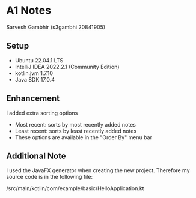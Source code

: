 # A1 Notes

Sarvesh Gambhir (s3gambhi 20841905)

## Setup
* Ubuntu 22.04.1 LTS
* IntelliJ IDEA 2022.2.1 (Community Edition)
* kotlin.jvm 1.7.10
* Java SDK 17.0.4

## Enhancement 
I added extra sorting options
* Most recent: sorts by most recently added notes
* Least recent: sorts by least recently added notes
* These options are available in the "Order By" menu bar

## Additional Note
I used the JavaFX generator when creating the new project. Therefore my source code is in the following file:

/src/main/kotlin/com/example/basic/HelloApplication.kt
